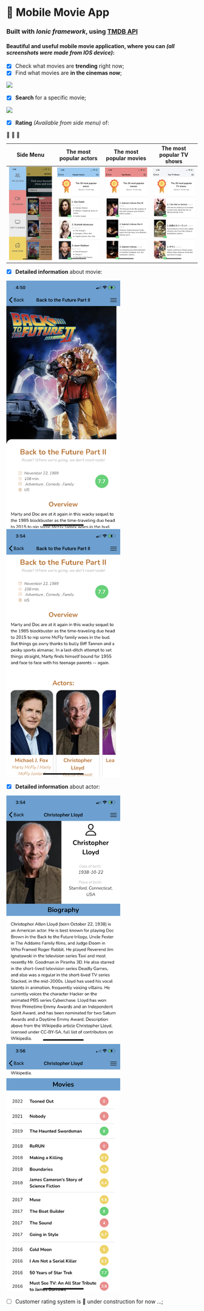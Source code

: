 # 🎥 Mobile Movie App 
### Built with ***Ionic framework***, using [TMDB API](https://www.themoviedb.org/)

#### Beautiful and useful mobile movie application, where you can *(all screenshots were made from IOS device)*: 
- [x] Check what movies are **trending** right now;
- [x] Find what movies are **in the cinemas now**; 

<img src="https://github.com/FedorMashoshin/Ionic-Movie/raw/main/src/assets/screenshots/IMG_2759.PNG" width="350">

- [x] **Search** for a specific movie;

<img src="https://github.com/FedorMashoshin/Ionic-Movie/raw/main/src/assets/screenshots/IMG_2760.PNG" width="350">

- [x] **Rating** *(Available from side menu)* of:

 🏅 🏅 🏅
 
   | Side Menu| The most popular actors  | The most popular movies | The most popular TV shows |
| ------------- | ------------- | ------------- | ------------- | 
|  <img src="https://github.com/FedorMashoshin/Ionic-Movie/raw/main/src/assets/screenshots/IMG_2765.PNG" width="350">  |  <img src="https://github.com/FedorMashoshin/Ionic-Movie/raw/main/src/assets/screenshots/IMG_2768.PNG" width="300">  |  <img src="https://github.com/FedorMashoshin/Ionic-Movie/raw/main/src/assets/screenshots/IMG_2769.PNG" width="300">  |  <img src="https://github.com/FedorMashoshin/Ionic-Movie/raw/main/src/assets/screenshots/IMG_2766.PNG" width="300"> |

- [x] **Detailed information** about movie:

<img src="https://github.com/FedorMashoshin/Ionic-Movie/raw/main/src/assets/screenshots/MOVIE.jpeg" width="300"> <img src="https://github.com/FedorMashoshin/Ionic-Movie/raw/main/src/assets/screenshots/IMG_2762.PNG" width="300">

- [x] **Detailed information** about actor:

<img src="https://github.com/FedorMashoshin/Ionic-Movie/raw/main/src/assets/screenshots/IMG_2763.PNG" width="300"> <img src="https://github.com/FedorMashoshin/Ionic-Movie/raw/main/src/assets/screenshots/IMG_2764.PNG" width="300">
    
- [ ] Customer rating system is 🚧 under construction for now ...;
